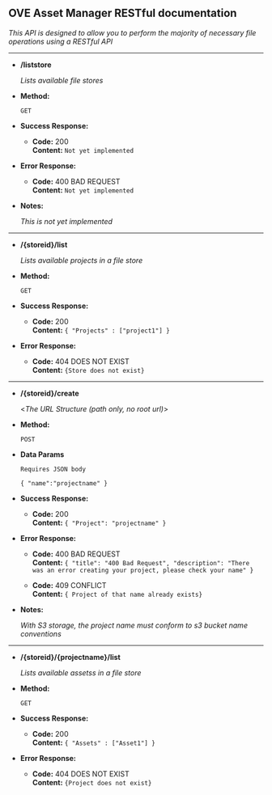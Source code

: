 **OVE Asset Manager RESTful documentation**
----
  _This API is designed to allow you to perform the majority of necessary file operations using a RESTful API_

----

* **/liststore**

    _Lists available file stores_

* **Method:**

    `GET` 

* **Success Response:**
  
  * **Code:** 200 <br />
    **Content:** `Not yet implemented`
 
* **Error Response:**


  * **Code:** 400 BAD REQUEST <br />
    **Content:** `Not yet implemented`

* **Notes:**

    _This is not yet implemented_
    
----

* **/{storeid}/list**

    _Lists available projects in a file store_

* **Method:**

    `GET`

* **Success Response:**
  
  * **Code:** 200 <br />
    **Content:** `{ "Projects" : ["project1"] }`
 
* **Error Response:**

  * **Code:** 404 DOES NOT EXIST <br />
    **Content:** `{Store does not exist}`


----

* **/{storeid}/create**

  <_The URL Structure (path only, no root url)_>

* **Method:**
    
    `POST`

* **Data Params**

    `Requires JSON body`
    
    `{
	"name":"projectname"
    }`
* **Success Response:**
  
  * **Code:** 200 <br />
    **Content:** `{
    "Project": "projectname"
    }`
 
* **Error Response:**
    
  * **Code:** 400 BAD REQUEST <br />
    **Content:** `{
  "title": "400 Bad Request",
  "description": "There was an error creating your project, please check your name"
}`

  * **Code:** 409 CONFLICT <br />
    **Content:** `{ Project of that name already exists}`

* **Notes:**

    _With S3 storage, the project name must conform to s3 bucket name conventions_
    
----

* **/{storeid}/{projectname}/list**

    _Lists available assetss in a file store_

* **Method:**

    `GET`

* **Success Response:**
  
  * **Code:** 200 <br />
    **Content:** `{ "Assets" : ["Asset1"] }`
 
* **Error Response:**

  * **Code:** 404 DOES NOT EXIST <br />
    **Content:** `{Project does not exist}`

